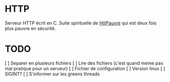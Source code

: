 # HTTP
Serveur HTTP écrit en C.
Suite spirituelle de [HttPauvre](https://github.com/Giant-T/HttPauvre) qui est deux fois plus pauvre en sécurité.

# TODO
 [ ] Separer en plusieurs fichiers
 [ ] Lire des fichiers (c'est quand meme pas mal pratique pour un serveur)
 [ ] Fichier de configuration
 [ ] Version linux
 [ ] SIGINT?
 [ ] S'informer sur les greens threads
